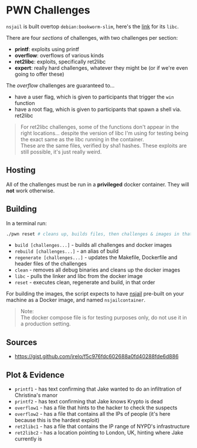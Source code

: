# PWN Challenges

`nsjail` is built overtop `debian:bookworm-slim`, here's the [link](https://packages.debian.org/bookworm/libc-bin) for its `libc`.

There are four *sections* of challenges, with two challenges per section:

- **printf**: exploits using printf
- **overflow**: overflows of various kinds
- **ret2libc**: exploits, specifically ret2libc
- **expert**: really hard challenges, whatever they might be (or if we're even going to offer these)

The *overflow* challenges are guaranteed to...

- have a user flag, which is given to participants that trigger the `win` function
- have a root flag, which is given to participants that spawn a shell via. ret2libc

>For ret2libc challenges, some of the functions don't appear in the right locations...
>despite the version of libc I'm using for testing being the exact same as the libc
>running in the container.  
>These are the same files, verified by sha1 hashes. These exploits are still possible,
>it's just really weird.

## Hosting

All of the challenges must be run in a **privileged** docker container.
They will **not** work otherwise.

## Building

In a terminal run:

```sh
./pwn reset # cleans up, builds files, then challenges & images in that order
```

- `build [challenges...]` - builds all challenges and docker images
- `rebuild [challenges...]` - an alias of build
- `regenerate [challenges...]` - updates the Makefile, Dockerfile and header files of the challenges
- `clean` - removes all debug binaries and cleans up the docker images
- `libc` - pulls the linker and libc from the docker image
- `reset` - executes clean, regenerate and build, in that order

For building the images, the script expects to have [nsjail](https://github.com/google/nsjail) pre-built on your machine as a Docker image,
and named `nsjailcontainer`.

>Note:  
>The docker compose file is for testing purposes only, do not use it in a production setting.

## Sources

- <https://gist.github.com/jrelo/f5c976fdc602688a0fd40288fde6d886>

## Plot & Evidence

- `printf1` - has text confirming that Jake wanted to do an infiltration of Christina's manor
- `printf2` - has text confirming that Jake knows Krypto is dead
- `overflow1` - has a file that hints to the hacker to check the suspects
- `overflow2` - has a file that contains all the IPs of people (it's here because this is the hardest exploit)
- `ret2libc1` - has a file that contains the IP range of NYPD's infrastructure
- `ret2libc2` - has a location pointing to London, UK, hinting where Jake currently is
